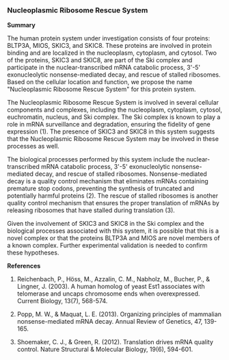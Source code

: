 ### Nucleoplasmic Ribosome Rescue System

**Summary**

The human protein system under investigation consists of four proteins: BLTP3A, MIOS, SKIC3, and SKIC8. These proteins are involved in protein binding and are localized in the nucleoplasm, cytoplasm, and cytosol. Two of the proteins, SKIC3 and SKIC8, are part of the Ski complex and participate in the nuclear-transcribed mRNA catabolic process, 3'-5' exonucleolytic nonsense-mediated decay, and rescue of stalled ribosomes. Based on the cellular location and function, we propose the name "Nucleoplasmic Ribosome Rescue System" for this protein system.

The Nucleoplasmic Ribosome Rescue System is involved in several cellular components and complexes, including the nucleoplasm, cytoplasm, cytosol, euchromatin, nucleus, and Ski complex. The Ski complex is known to play a role in mRNA surveillance and degradation, ensuring the fidelity of gene expression (1). The presence of SKIC3 and SKIC8 in this system suggests that the Nucleoplasmic Ribosome Rescue System may be involved in these processes as well.

The biological processes performed by this system include the nuclear-transcribed mRNA catabolic process, 3'-5' exonucleolytic nonsense-mediated decay, and rescue of stalled ribosomes. Nonsense-mediated decay is a quality control mechanism that eliminates mRNAs containing premature stop codons, preventing the synthesis of truncated and potentially harmful proteins (2). The rescue of stalled ribosomes is another quality control mechanism that ensures the proper translation of mRNAs by releasing ribosomes that have stalled during translation (3).

Given the involvement of SKIC3 and SKIC8 in the Ski complex and the biological processes associated with this system, it is possible that this is a novel complex or that the proteins BLTP3A and MIOS are novel members of a known complex. Further experimental validation is needed to confirm these hypotheses.

**References**

1. Reichenbach, P., Höss, M., Azzalin, C. M., Nabholz, M., Bucher, P., & Lingner, J. (2003). A human homolog of yeast Est1 associates with telomerase and uncaps chromosome ends when overexpressed. Current Biology, 13(7), 568-574.

2. Popp, M. W., & Maquat, L. E. (2013). Organizing principles of mammalian nonsense-mediated mRNA decay. Annual Review of Genetics, 47, 139-165.

3. Shoemaker, C. J., & Green, R. (2012). Translation drives mRNA quality control. Nature Structural & Molecular Biology, 19(6), 594-601.